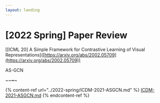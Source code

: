 ```yaml
---
layout: landing
---
```


# \[2022 Spring] Paper Review

\[\[ICML 20] A Simple Framework for Contrastive Learning of Visual Representations]\([https://arxiv.org/abs/2002.05709](https://arxiv.org/abs/2002.05709))



AS-GCN

\~\~~~\~~~\~

{% content-ref url="../2022-spring/ICDM-2021-ASGCN.md" %}
[ICDM-2021-ASGCN.md](../2022-spring/ICDM-2021-ASGCN.md)
{% endcontent-ref %}
